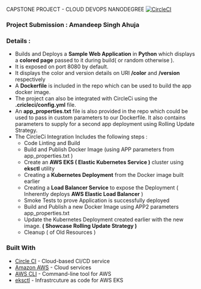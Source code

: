 CAPSTONE PROJECT - CLOUD DEVOPS NANODEGREE [![CircleCI](https://dl.circleci.com/status-badge/img/gh/amandeepsinghahuja/webapp-color/tree/master.svg?style=svg)](https://dl.circleci.com/status-badge/redirect/gh/amandeepsinghahuja/webapp-color/tree/master)

### Project Submission : Amandeep Singh Ahuja
### Details :
* Builds and Deploys a **Sample Web Application** in **Python** which displays a **colored page** passed to it during build( or random otherwise ).
* It is exposed on port 8080 by default.
* It displays the color and version details on URI **/color** and **/version** respectively
* A **Dockerfile** is included in the repo which can be used to build the app docker image.
* The project can also be integrated with CircleCi using the **.cricleci/config.yml** file.
* An **app_properties.txt** file is also provided in the repo which could be used to pass in custom parameters to our Dockerfile. 
  It also contains parameters to supply for a second app deployment using Rolling Update Strategy.
* The CircleCi Integration Includes the following steps :
  - Code Linting and Build
  - Build and Publish Docker Image (using APP parameters from app_properties.txt )
  - Create an **AWS EKS ( Elastic Kubernetes Service )** cluster using **eksctl** utility
  - Creating a **Kubernetes Deployment** from the Docker image built earlier
  - Creating a **Load Balancer Service** to expose the Deployment ( Inherently deploys **AWS Elastic Load Balancer** )
  - Smoke Tests to prove Application is successfully deployed
  - Build and Publish a new Docker Image using APP2 parameters app_properties.txt 
  - Update the Kubernetes Deployment created earlier with the new image. **( Showcase Rolling Update Strategy )**
  - Cleanup ( of Old Resources )


### Built With
- [Circle CI](www.circleci.com) - Cloud-based CI/CD service
- [Amazon AWS](https://aws.amazon.com/) - Cloud services
- [AWS CLI](https://aws.amazon.com/cli/) - Command-line tool for AWS
- [eksctl](https://eksctl.io/) - Infrastrcuture as code for AWS EKS